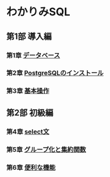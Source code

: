 # わかりみSQL
## 第1部 導入編
### 第1章 [データベース]()
### 第2章 [PostgreSQLのインストール]()
### 第3章 [基本操作]()
## 第2部 初級編
### 第4章 [select文]()
### 第5章 [グループ化と集約関数]()
### 第6章 [便利な機能]()
